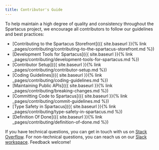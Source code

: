 ```yaml
---
title: Contributor's Guide
---
```


To help maintain a high degree of quality and consistency throughout the Spartacus project, we encourage all contributors to follow our guidelines and best practices:

- [Contributing to the Spartacus Storefront]({{ site.baseurl }}{% link _pages/contributing/contributing-to-the-spartacus-storefront.md %})
- [Development Tools for Spartacus]({{ site.baseurl }}{% link _pages/contributing/development-tools-for-spartacus.md %})
- [Contributor Setup]({{ site.baseurl }}{% link _pages/contributing/contributor-setup.md %})
- [Coding Guidelines]({{ site.baseurl }}{% link _pages/contributing/coding-guidelines.md %})
- [Maintaining Public APIs]({{ site.baseurl }}{% link _pages/contributing/breaking-changes.md %})
- [Committing Code to Spartacus]({{ site.baseurl }}{% link _pages/contributing/commit-guidelines.md %})
- [Type Safety in Spartacus]({{ site.baseurl }}{% link _pages/contributing/type-safety-in-spartacus.md %})
- [Definition Of Done]({{ site.baseurl }}{% link _pages/contributing/definition-of-done.md %})

If you have technical questions, you can get in touch with us on [Stack Overflow](https://stackoverflow.com/questions/tagged/spartacus-storefront). For non-technical questions, you can reach us on our [Slack workspace](https://join.slack.com/t/spartacus-storefront/shared_invite/enQtNDM1OTI3OTMwNjU5LTg1NGVjZmFkZjQzODc1MzFhMjc3OTZmMzIzYzg0YjMwODJiY2YxYjA5MTE5NjVmN2E5NjMxNjEzMGNlMDRjMjU). Feedback welcome!
